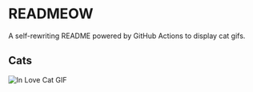 # READMEOW

A self-rewriting README powered by GitHub Actions to display cat gifs.

## Cats

![In Love Cat GIF](https://media4.giphy.com/media/MDJ9IbxxvDUQM/200.gif?cid=9acd02da4q33x04zk6ugbn5z9tutkr23b48cj8lzsz9zm42y&ep=v1_gifs_search&rid=200.gif&ct=g)
